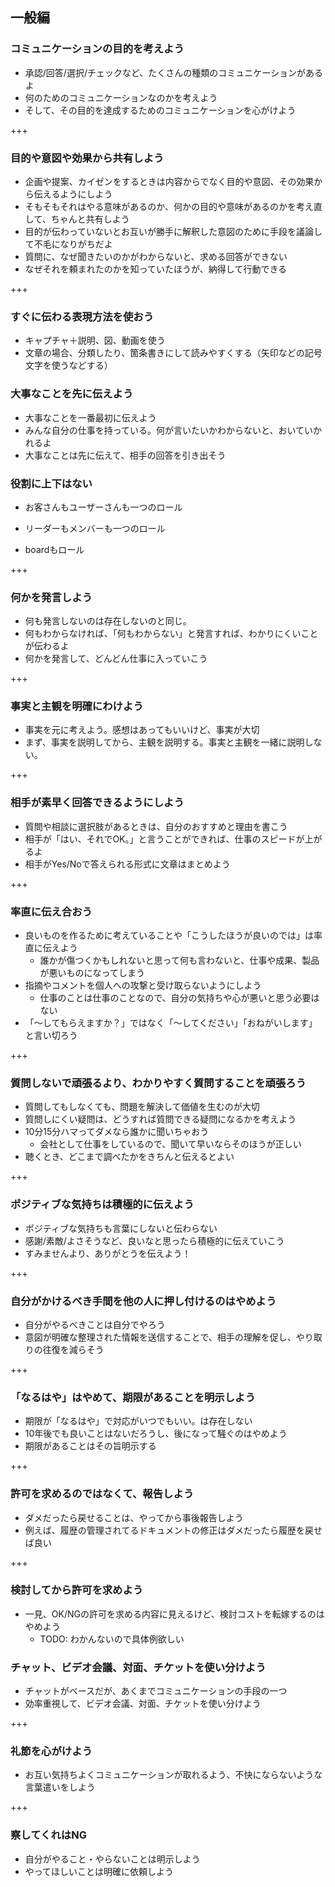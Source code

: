 ## 一般編

### コミュニケーションの目的を考えよう

- 承認/回答/選択/チェックなど、たくさんの種類のコミュニケーションがあるよ
- 何のためのコミュニケーションなのかを考えよう
- そして、その目的を達成するためのコミュニケーションを心がけよう

+++

### 目的や意図や効果から共有しよう

- 企画や提案、カイゼンをするときは内容からでなく目的や意図、その効果から伝えるようにしよう
- そもそもそれはやる意味があるのか、何かの目的や意味があるのかを考え直して、ちゃんと共有しよう
- 目的が伝わっていないとお互いが勝手に解釈した意図のために手段を議論して不毛になりがちだよ
- 質問に、なぜ聞きたいのかがわからないと、求める回答ができない
- なぜそれを頼まれたのかを知っていたほうが、納得して行動できる

+++


### すぐに伝わる表現方法を使おう
- キャプチャ＋説明、図、動画を使う
- 文章の場合、分類したり、箇条書きにして読みやすくする（矢印などの記号文字を使うなどする）

### 大事なことを先に伝えよう

- 大事なことを一番最初に伝えよう
- みんな自分の仕事を持っている。何が言いたいかわからないと、おいていかれるよ
- 大事なことは先に伝えて、相手の回答を引き出そう

### 役割に上下はない

- お客さんもユーザーさんも一つのロール

- リーダーもメンバーも一つのロール

- boardもロール

+++

### 何かを発言しよう

* 何も発言しないのは存在しないのと同じ。
* 何もわからなければ、「何もわからない」と発言すれば、わかりにくいことが伝わるよ
* 何かを発言して、どんどん仕事に入っていこう

+++

### 事実と主観を明確にわけよう

* 事実を元に考えよう。感想はあってもいいけど、事実が大切
* まず、事実を説明してから、主観を説明する。事実と主観を一緒に説明しない。

+++

### 相手が素早く回答できるようにしよう


- 質問や相談に選択肢があるときは、自分のおすすめと理由を書こう
- 相手が「はい、それでOK。」と言うことができれば、仕事のスピードが上がるよ
- 相手がYes/Noで答えられる形式に文章はまとめよう

+++

### 率直に伝え合おう

- 良いものを作るために考えていることや「こうしたほうが良いのでは」は率直に伝えよう
    - 誰かが傷つくかもしれないと思って何も言わないと、仕事や成果、製品が悪いものになってしまう
- 指摘やコメントを個人への攻撃と受け取らないようにしよう
    - 仕事のことは仕事のことなので、自分の気持ちや心が悪いと思う必要はない
- 「〜してもらえますか？」ではなく「〜してください」「おねがいします」と言い切ろう

+++



### 質問しないで頑張るより、わかりやすく質問することを頑張ろう

- 質問してもしなくても、問題を解決して価値を生むのが大切
- 質問しにくい疑問は、どうすれば質問できる疑問になるかを考えよう
- 10分15分ハマってダメなら誰かに聞いちゃおう
    - 会社として仕事をしているので、聞いて早いならそのほうが正しい
- 聴くとき、どこまで調べたかをきちんと伝えるとよい

+++

### ポジティブな気持ちは積極的に伝えよう

- ポジティブな気持ちも言葉にしないと伝わらない
- 感謝/素敵/よさそうなど、良いなと思ったら積極的に伝えていこう
- すみませんより、ありがとうを伝えよう！

+++

### 自分がかけるべき手間を他の人に押し付けるのはやめよう

- 自分がやるべきことは自分でやろう
- 意図が明確な整理された情報を送信することで、相手の理解を促し、やり取りの往復を減らそう

+++

### 「なるはや」はやめて、期限があることを明示しよう

- 期限が「なるはや」で対応がいつでもいい。は存在しない
- 10年後でも良いことはないだろうし、後になって騒ぐのはやめよう
- 期限があることはその旨明示する


+++

### 許可を求めるのではなくて、報告しよう

- ダメだったら戻せることは、やってから事後報告しよう
- 例えば、履歴の管理されてるドキュメントの修正はダメだったら履歴を戻せば良い

+++

### 検討してから許可を求めよう

- 一見、OK/NGの許可を求める内容に見えるけど、検討コストを転嫁するのはやめよう
    - TODO: わかんないので具体例欲しい



### チャット、ビデオ会議、対面、チケットを使い分けよう

- チャットがベースだが、あくまでコミュニケーションの手段の一つ
- 効率重視して、ビデオ会議、対面、チケットを使い分けよう


+++

### 礼節を心がけよう

- お互い気持ちよくコミュニケーションが取れるよう、不快にならないような言葉遣いをしよう

+++

### 察してくれはNG

- 自分がやること・やらないことは明示しよう
- やってほしいことは明確に依頼しよう
